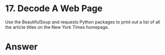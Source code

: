 # 17. Decode A Web Page

Use the BeautifulSoup and requests Python packages to print out a list of all the article titles on the New York Times homepage.   

# Answer

```python

```
